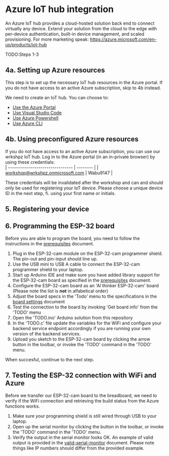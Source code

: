 # Azure IoT hub integration
An Azure IoT hub provides a cloud-hosted solution back end to connect virtually any device. Extend your solution from the cloud to the edge with per-device authentication, built-in device management, and scaled provisioning. For more marketing speak: https://azure.microsoft.com/en-us/products/iot-hub

TODO:Steps 1-3

## 4a. Setting up Azure resources
This step is to set up the necessary IoT hub resources in the Azure portal. If you do not have access to an active Azure subscription, skip to 4b instead.

We need to create an IoT hub. You can choose to:
- [Use the Azure Portal](https://learn.microsoft.com/en-us/azure/iot-hub/iot-hub-create-through-portal)
- [Use Visual Studio Code](https://learn.microsoft.com/en-us/azure/iot-hub/iot-hub-create-use-iot-toolkit)
- [Use Azure Powershell](https://learn.microsoft.com/en-us/azure/iot-hub/iot-hub-create-using-powershell)
- [Use Azure CLI](https://learn.microsoft.com/en-us/azure/iot-hub/iot-hub-create-using-cli)

## 4b. Using preconfigured Azure resources
If you do not have access to an active Azure subscription, you can use our wrkshpz IoT hub. Log in to the Azure portal (in an in-private browser) by using these credentials:  
| -------------------------------- | -------- |
| workshop@wrkshpz.onmicrosoft.com | Wabu9147 |

These credentials will be invalidated after the workshop and can and should only be used for registering your IoT device. Please choose a unique device ID in the next step, fi. using your first name or initials.

## 5. Registering your device


## 6. Programming the ESP-32 board
Before you are able to program the board, you need to follow the instructions in the [prerequisites](/prerequisites.md) document.

1. Plug in the ESP-32-cam module on the ESP-32-cam programmer shield. The pin-out and pin-input should line up.  
1. Use the USB mini to USB A cable to connect the ESP-32-cam programmer shield to your laptop.
1. Start up Arduino IDE and make sure you have added library support for the ESP-32-cam board as specified in the [prerequisites](/prerequisites.md) document.
1. Configure the ESP-32-cam board as an 'AI thinker ESP-32-cam' board (Please note the list is **not** in alfabetical order)
1. Adjust the board specs in the 'Todo' menu to the specifications in the [board settings](/board-settings.md) document
1. Test the connection to the board by invoking 'Get board info' from the 'TODO' menu
1. Open the 'TODO.ino' Arduino solution from this repository
1. In the 'TODO.c' file update the variables for the WiFi and configure your backend service endpoint accordingly if you are running your own version of the backend services.
1. Upload you sketch to the ESP-32-cam board by clicking the arrow button in the toolbar, or invoke the 'TODO' command in the 'TODO' menu.

When succesful, continue to the next step.

## 7. Testing the ESP-32 connection with WiFi and Azure
Before we transfer our ESP-32-cam board to the breadboard, we need to verify if the WiFi connection and retrieving the build status from the Azure functions works.

1. Make sure your programming shield is still wired through USB to your laptop. 
1. Open up the serial monitor by clicking the button in the toolbar, or invoke the 'TODO' command in the 'TODO' menu.
1. Verify the output in the serial monitor looks OK. An example of valid output is provided in the [valid-serial-monitor](/valid-serial-monitor.md) document. Please note things like IP numbers should differ from the provided example.
